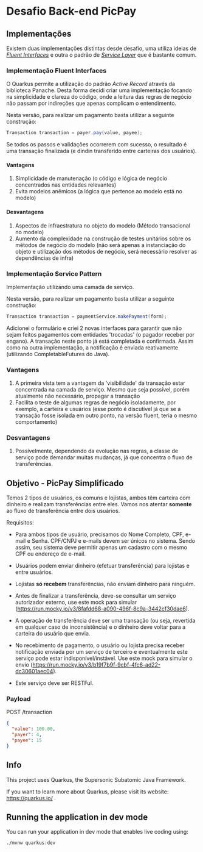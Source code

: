 # Desafio Back-end PicPay

## Implementações

Existem duas implementações distintas desde desafio, uma utiliza ideias de [_Fluent Interfaces_](https://github.com/tacsio/simple-picpay/tree/main) e outra o padrão de
[_Service Layer_](https://github.com/tacsio/simple-picpay/tree/service-pattern) que é bastante comum.  

### Implementação Fluent Interfaces
O Quarkus permite a utilização do padrão _Active Record_ através da biblioteca Panache. Desta forma decidi criar uma 
implementação focando na simplicidade e clareza do código, onde a leitura das regras de negócio não passam por indireções
que apenas complicam o entendimento.

Nesta versão, para realizar um pagamento basta utilizar a seguinte construção:
```java
Transaction transaction = payer.pay(value, payee);
```
Se todos os passos e validações ocorrerem com sucesso, o resultado é uma transação finalizada (e dindin transferido entre
carteiras dos usuários).

#### Vantagens
1. Simplicidade de manutenação (o código e lógica de negócio concentrados nas entidades relevantes)
2. Evita modelos anêmicos (a lógica que pertence ao modelo está no modelo)

#### Desvantagens
1. Aspectos de infraestratura no objeto do modelo (Método transacional no modelo)
2. Aumento da complexidade na construção de testes unitários sobre os métodos de negócio do modelo (não será apenas a 
   instanciação do objeto e utilização dos métodos de negócio, será necessário resolver as dependências de infra)


### Implementação Service Pattern
Implementação utilizando uma camada de serviço. 

Nesta versão, para realizar um pagamento basta utilizar a seguinte construção:
```java
Transaction transaction = paymentService.makePayment(form);
```
Adicionei o formulário e criei 2 novas interfaces para garantir que não sejam feitos pagamentos com entidades 'trocadas' (o pagador receber por engano).
A transação neste ponto já está completada e confirmada. Assim como na outra implementação, a notificação é enviada reativamente (utilizando CompletableFutures do Java).

### Vantagens
1. A primeira vista tem a vantagem da 'visibilidade' da transação estar concentrada na camada de serviço. Mesmo que seja possível, porém atualmente não necessário, propagar a transação
2. Facilita o teste de algumas regras de negócio isoladamente, por exemplo, a carteira e usuários (esse ponto é discutível já que se a transação fosse isolada em outro ponto, na versão fluent, teria o mesmo comportamento)

### Desvantagens
1. Possívelmente, dependendo da evolução nas regras, a classe de serviço pode demandar muitas mudanças, já que concentra o fluxo de transferências.


## Objetivo - PicPay Simplificado

Temos 2 tipos de usuários, os comuns e lojistas, ambos têm carteira com dinheiro e realizam transferências entre eles.
Vamos nos atentar **somente** ao fluxo de transferência entre dois usuários.

Requisitos:

- Para ambos tipos de usuário, precisamos do Nome Completo, CPF, e-mail e Senha. CPF/CNPJ e e-mails devem ser únicos no
  sistema. Sendo assim, seu sistema deve permitir apenas um cadastro com o mesmo CPF ou endereço de e-mail.

- Usuários podem enviar dinheiro (efetuar transferência) para lojistas e entre usuários.

- Lojistas **só recebem** transferências, não enviam dinheiro para ninguém.

- Antes de finalizar a transferência, deve-se consultar um serviço autorizador externo, use este mock para
  simular (https://run.mocky.io/v3/8fafdd68-a090-496f-8c9a-3442cf30dae6).

- A operação de transferência deve ser uma transação (ou seja, revertida em qualquer caso de inconsistência) e o
  dinheiro deve voltar para a carteira do usuário que envia.

- No recebimento de pagamento, o usuário ou lojista precisa receber notificação enviada por um serviço de terceiro e
  eventualmente este serviço pode estar indisponível/instável. Use este mock para simular o
  envio (https://run.mocky.io/v3/b19f7b9f-9cbf-4fc6-ad22-dc30601aec04).

- Este serviço deve ser RESTFul.

### Payload

POST /transaction

```json
{
  "value": 100.00,
  "payer": 4,
  "payee": 15
}
```

## Info

This project uses Quarkus, the Supersonic Subatomic Java Framework.

If you want to learn more about Quarkus, please visit its website: https://quarkus.io/ .

## Running the application in dev mode

You can run your application in dev mode that enables live coding using:

```
./mvnw quarkus:dev
```

